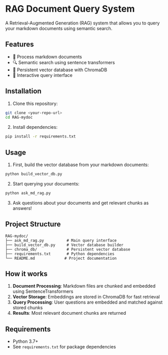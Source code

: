 # RAG Document Query System

A Retrieval-Augmented Generation (RAG) system that allows you to query your markdown documents using semantic search.

## Features

- 📄 Process markdown documents
- 🔍 Semantic search using sentence transformers
- 💾 Persistent vector database with ChromaDB
- 🤖 Interactive query interface

## Installation

1. Clone this repository:
```bash
git clone <your-repo-url>
cd RAG-mydoc
```

2. Install dependencies:
```bash
pip install -r requirements.txt
```

## Usage

1. First, build the vector database from your markdown documents:
```bash
python build_vector_db.py
```

2. Start querying your documents:
```bash
python ask_md_rag.py
```

3. Ask questions about your documents and get relevant chunks as answers!

## Project Structure

```
RAG-mydoc/
├── ask_md_rag.py          # Main query interface
├── build_vector_db.py     # Vector database builder
├── chroma_db/             # Persistent vector database
├── requirements.txt       # Python dependencies
└── README.md             # Project documentation
```

## How it works

1. **Document Processing**: Markdown files are chunked and embedded using SentenceTransformers
2. **Vector Storage**: Embeddings are stored in ChromaDB for fast retrieval
3. **Query Processing**: User questions are embedded and matched against stored chunks
4. **Results**: Most relevant document chunks are returned

## Requirements

- Python 3.7+
- See `requirements.txt` for package dependencies
